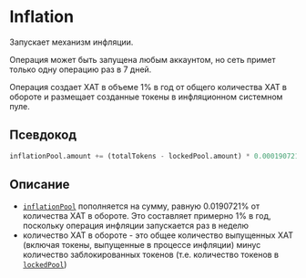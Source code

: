 # Inflation

Запускает механизм инфляции.

Операция может быть запущена любым аккаунтом, но сеть примет только одну операцию раз в 7 дней.

Операция создает XAT в объеме 1% в год от общего количества XAT в обороте и размещает созданные токены в инфляционном системном пуле.

## Псевдокод

```python
inflationPool.amount += (totalTokens - lockedPool.amount) * 0.000190721
```

## Описание

- [`inflationPool`][1] пополняется на сумму, равную 0.0190721% от количества XAT в обороте. Это составляет примерно 1% в год, поскольку операция инфляции запускается раз в неделю
- количество XAT в обороте - это общее количество выпущенных XAT (включая токены, выпущенные в процессе инфляции) минус количество заблокированных токенов (т.е. количество токенов в [`lockedPool`][2])

[1]: ../glossary/system-pools.md#inflationpool
[2]: ../glossary/system-pools.md#lockedpool